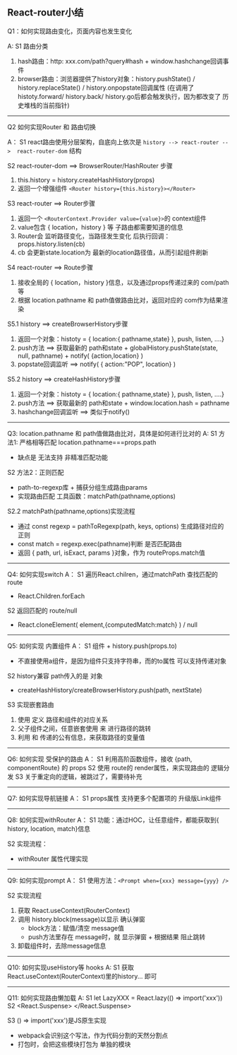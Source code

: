 ## React-router小结

Q1：如何实现路由变化，页面内容也发生变化

A:
S1 路由分类
  1. hash路由：http: xxx.com/path?query#hash  + window.hashchange回调事件
  2. browser路由：浏览器提供了history对象：history.pushState() / history.replaceState() / history.onpopstate回调属性 (在调用了 histoty.forward/ history.back/ history.go后都会触发执行，因为都改变了 历史堆栈的当前指针)

-----------------------------
Q2  如何实现Router 和 路由切换

A：
S1 react路由使用分层架构，自底向上依次是 `history --> react-router -->  react-router-dom` 结构

S2 react-router-dom ==> BrowserRouter/HashRouter 步骤
  1.  this.history = history.createHashHistory(props)
  2. 返回一个增强组件 `<Router history={this.history}></Router>`

S3 react-router ==> Router步骤
  1. 返回一个 `<RouterContext.Provider value={value}>`的 context组件
  2. value包含  { location，history } 等 子路由都需要知道的信息
  3. Router会 监听路径变化，当路径发生变化 后执行回调：props.history.listen(cb)
  4. cb 会更新state.location为 最新的location路径值，从而引起组件刷新

S4  react-router ==> Route步骤
  1. 接收全局的 { location，history }信息，以及通过props传递过来的 com/path等
  2. 根据 location.pathname 和  path值做路由比对，返回对应的 com作为结果渲染


S5.1  history ==> createBrowserHistory步骤
  1. 返回一个对象：histoty = { location:{ pathname,state} }, push, listen, ....}
  2. push方法 ==> 获取最新的 path和state +  globalHistory.pushState(state, null, pathname) +   notify( {action,location} )
  3. popstate回调监听 ==>  notify( { action:"POP", location} )

S5.2 history ==> createHashHistory步骤
  1. 返回一个对象：histoty = { location:{ pathname,state} }, push, listen, ....}
  2. push方法 ==> 获取最新的 path和state + window.location.hash = pathname
  3. hashchange回调监听 ==>  类似于notify()
     
-------
Q3: location.pathname 和 path值做路由比对，具体是如何进行比对的
A:
S1 方法1: 严格相等匹配 location.pathname===props.path
  - 缺点是 无法支持 非精准匹配功能

S2 方法2：正则匹配
  - path-to-regexp库 + 捕获分组生成路由params
  - 实现路由匹配 工具函数：matchPath(pathname,options)

S2.2 matchPath(pathname,options)实现流程
  - 通过 const regexp = pathToRegexp(path, keys, options) 生成路径对应的正则
  -  const match = regexp.exec(pathname)判断 是否匹配路由
  -  返回 { path, url, isExact, params }对象，作为 routeProps.match值

-----------------------------
Q4: 如何实现switch
A：
S1 遍历React.chilren，通过matchPath 查找匹配的route
  - React.Children.forEach

S2 返回匹配的 route/null
  - React.cloneElement( element,{computedMatch:match} ) / null


-----------------------------
Q5: 如何实现 <Link>内置组件
A：
S1 <a>组件 +  history.push(props.to)
  - 不直接使用a组件，是因为<a>组件只支持字符串，而<Link>的to属性 可以支持传递对象

S2 history兼容 path传入的是 对象
  - createHashHistory/createBrowserHistory.push(path, nextState)

S3 实现嵌套路由
  1.  使用 <route>定义 路径和组件的对应关系
  2. 父子组件之间，任意嵌套使用 <Link>来 进行路径的跳转
  3. 利用 <Switch> 和 <Router> 传递的公有信息，来获取路径的变量值


-----------------------------
Q6: 如何实现 受保护的路由
A：
S1  利用高阶函数组件，接收 {path,  componentRoute} 的 props
S2 使用 route的 render属性，来实现路由的 逻辑分发
S3 关于重定向的逻辑，被跳过了，需要待补充


-----------------------------
Q7: 如何实现导航链接
A：
S1 props属性 支持更多个配置项的 升级版Link组件


-----------------------------
Q8: 如何实现withRouter
A：
S1 功能：通过HOC，让任意组件，都能获取到{ history, location, match}信息

S2 实现流程：
   - withRouter 属性代理实现


-----------------------------
Q9: 如何实现prompt
A：
S1 使用方法：`<Prompt when={xxx} message={yyy} />`

S2 实现流程
  1. 获取 React.useContext(RouterContext)
  2. 调用 history.block(message)以显示 确认弹窗
     - block方法：赋值/清空 message值
     - push方法里存在 message时，就 显示弹窗 + 根据结果 阻止跳转 
  3. 卸载组件时，去除message信息

-----------------------------
Q10: 如何实现useHistory等 hooks
A:
S1 获取 React.useContext(RouterContext)里的history... 即可


-----------------------------
Q11: 如何实现路由懒加载
A:
S1 let LazyXXX = React.lazy(() => import('xxx'))
S2 <React.Suspense>  <LazyXXX /> </React.Suspense>

S3 () => import('xxx')是JS原生实现
  - webpack会识别这个写法，作为代码分割的天然分割点
  - 打包时，会把这些模块打包为 单独的模块